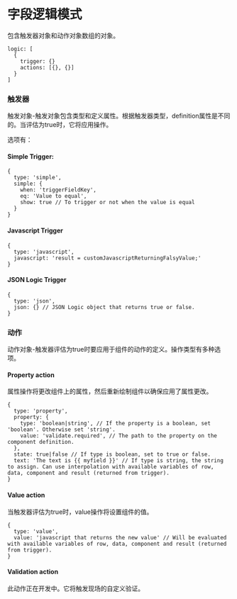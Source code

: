 # 字段逻辑模式

包含触发器对象和动作对象数组的对象。

```
logic: [
  {
    trigger: {}
    actions: [{}, {}]
  }
]
```

### 触发器

触发对象-触发对象包含类型和定义属性。根据触发器类型，definition属性是不同的。当评估为true时，它将应用操作。

选项有：

#### Simple Trigger:
```
{
  type: 'simple',
  simple: {
    when: 'triggerFieldKey',
    eq: 'Value to equal',
    show: true // To trigger or not when the value is equal
  }
}
```

#### Javascript Trigger
```
{
  type: 'javascript',
  javascript: 'result = customJavascriptReturningFalsyValue;'
}
```

#### JSON Logic Trigger
```
{
  type: 'json',
  json: {} // JSON Logic object that returns true or false.
}
```

### 动作
动作对象-触发器评估为true时要应用于组件的动作的定义。操作类型有多种选项。

#### Property action
属性操作将更改组件上的属性，然后重新绘制组件以确保应用了属性更改。

```
{
  type: 'property',
  property: {
    type: 'boolean|string', // If the property is a boolean, set 'boolean'. Otherwise set 'string'.
    value: 'validate.required', // The path to the property on the component definition.
  },
  state: true|false // If type is boolean, set to true or false.
  text: 'The text is {{ myfield }}' // If type is string, the string to assign. Can use interpolation with available variables of row, data, component and result (returned from trigger).
}
```

#### Value action
当触发器评估为true时，value操作将设置组件的值。

```
{
  type: 'value',
  value: 'javascript that returns the new value' // Will be evaluated with available variables of row, data, component and result (returned from trigger).
}
```

#### Validation action
此动作正在开发中。它将触发现场的自定义验证。

